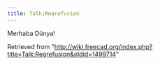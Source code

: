 ```yaml
---
title: Talk;Reqrefusion
---
```

Merhaba Dünya!

Retrieved from "<http://wiki.freecad.org/index.php?title=Talk;Reqrefusion&oldid=1499714>"
